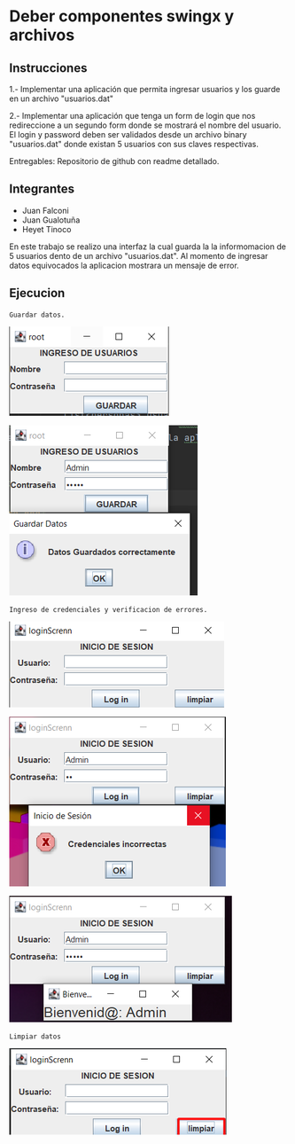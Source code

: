 # Deber componentes swingx y archivos
## Instrucciones
1.- Implementar una aplicación que permita ingresar usuarios y los guarde en un archivo "usuarios.dat"

2.- Implementar una aplicación que tenga un form de login que nos redireccione a un segundo form donde se mostrará el nombre del usuario. El login y password deben ser validados desde un archivo binary "usuarios.dat" donde existan 5 usuarios con sus claves respectivas.

Entregables: Repositorio de github con readme detallado.

## Integrantes
- Juan Falconi
- Juan Gualotuña
- Heyet Tinoco

En este trabajo se realizo una interfaz la cual guarda la la informomacion de 5 usuarios dento de un archivo "usuarios.dat".
Al momento de ingresar datos equivocados la aplicacion mostrara un mensaje de error.

## Ejecucion
    Guardar datos.

![img.png](src/Imagenes/img.png)

![img_1.png](src/Imagenes/img_1.png)

    Ingreso de credenciales y verificacion de errores.
![img_2.png](src/Imagenes/img_2.png)

![img_3.png](src/Imagenes/img_3.png)

![img_4.png](src/Imagenes/img_4.png)

    Limpiar datos 
![img_5.png](src/Imagenes/img_5.png)

